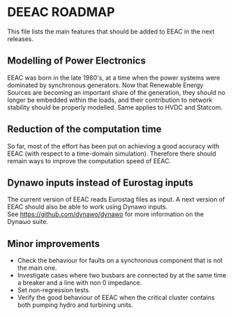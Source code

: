 <!-- 
     Copyright (c) 2020-2024, RTE (http://www.rte-france.com)
     See AUTHORS.txt
     All rights reserved.
     This Source Code Form is subject to the terms of the Mozilla Public
     License, v. 2.0. If a copy of the MPL was not distributed with this
     file, you can obtain one at http://mozilla.org/MPL/2.0/.
     SPDX-License-Identifier: MPL-2.0
     This file is part of the deeac project.
-->

# DEEAC ROADMAP

This file lists the main features that should be added 
to EEAC in the next releases.

## Modelling of Power Electronics

EEAC was born in the late 1980's, at a time when the power systems
were dominated by synchronous generators. Now that Renewable
Energy Sources are becoming an important share of the generation, 
they should no longer be embedded within the loads, and their 
contribution to network stability should be properly modelled.
Same applies to HVDC and Statcom.   

## Reduction of the computation time

So far, most of the effort has been put on achieving a good accuracy with EEAC 
(with respect to a time-domain simulation). 
Therefore there should remain ways to improve the 
computation speed of EEAC.

## Dynawo inputs instead of Eurostag inputs

The current version of EEAC reads Eurostag files as input.
A next version of EEAC should also be able to work using
Dynawo inputs.  
See https://github.com/dynawo/dynawo for more information 
on the Dynaωo suite.

## Minor improvements

- Check the behaviour for faults on a synchronous component that is not the main one.
- Investigate cases where two busbars are connected by at the same time a breaker and 
a line with non 0 impedance.
- Set non-regression tests.
- Verify the good behaviour of EEAC when the critical cluster contains both 
pumping hydro and turbining units.
